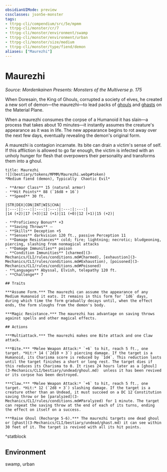 ```yaml
---
obsidianUIMode: preview
cssclasses: json5e-monster
tags:
- ttrpg-cli/compendium/src/5e/mpmm
- ttrpg-cli/monster/cr/7
- ttrpg-cli/monster/environment/swamp
- ttrpg-cli/monster/environment/urban
- ttrpg-cli/monster/size/medium
- ttrpg-cli/monster/type/fiend/demon
aliases: ["Maurezhi"]
---
```

# Maurezhi
*Source: Mordenkainen Presents: Monsters of the Multiverse p. 175*  

When Doresain, the King of Ghouls, corrupted a society of elves, he created a new sort of demon—the maurezhi—to lead packs of [ghouls](3-Mechanics/CLI/bestiary/undead/ghoul.md) and [ghasts](3-Mechanics/CLI/bestiary/undead/ghast.md) on the Material Plane.

When a maurezhi consumes the corpse of a Humanoid it has slain—a process that takes about 10 minutes—it instantly assumes the creature's appearance as it was in life. The new appearance begins to rot away over the next few days, eventually revealing the demon's original form.

A maurezhi is contagion incarnate. Its bite can drain a victim's sense of self. If this affliction is allowed to go far enough, the victim is infected with an unholy hunger for flesh that overpowers their personality and transforms them into a ghoul.

```ad-statblock
title: Maurezhi
![](bestiary/tokens/MPMM/Maurezhi.webp#token)
*Medium fiend (demon), Typically  Chaotic Evil*

- **Armor Class** 15 (natural armor)
- **Hit Points** 88 (`16d8 + 16`)
- **Speed** 30 ft.

|STR|DEX|CON|INT|WIS|CHA|
|:---:|:---:|:---:|:---:|:---:|:---:|
|14 (+2)|17 (+3)|12 (+1)|11 (+0)|12 (+1)|15 (+2)|

- **Proficiency Bonus** +3
- **Saving Throws** ⏤
- **Skills** Deception +5
- **Senses** darkvision 120 ft., passive Perception 11
- **Damage Resistances** cold; fire; lightning; necrotic; bludgeoning, piercing, slashing from nonmagical attacks
- **Damage Immunities** poison
- **Condition Immunities** [charmed](3-Mechanics/CLI/rules/conditions.md#Charmed), [exhaustion](3-Mechanics/CLI/rules/conditions.md#Exhaustion), [poisoned](3-Mechanics/CLI/rules/conditions.md#Poisoned)
- **Languages** Abyssal, Elvish, telepathy 120 ft.
- **Challenge** 7

## Traits

***Assume Form.*** The maurezhi can assume the appearance of any Medium Humanoid it eats. It remains in this form for `1d6` days, during which time the form gradually decays until, when the effect ends, the form sloughs from the demon's body.

***Magic Resistance.*** The maurezhi has advantage on saving throws against spells and other magical effects.

## Actions

***Multiattack.*** The maurezhi makes one Bite attack and one Claw attack.

***Bite.*** *Melee Weapon Attack:* `+6` to hit, reach 5 ft., one target. *Hit:* 14 (`2d10 + 3`) piercing damage. If the target is a Humanoid, its Charisma score is reduced by `1d4`. This reduction lasts until the target finishes a short or long rest. The target dies if this reduces its Charisma to 0. It rises 24 hours later as a [ghoul](3-Mechanics/CLI/bestiary/undead/ghoul.md)  unless it has been revived or its corpse has been destroyed.

***Claw.*** *Melee Weapon Attack:* `+6` to hit, reach 5 ft., one target. *Hit:* 12 (`2d8 + 3`) slashing damage. If the target is a creature other than an Undead, it must succeed on a DC 12 Constitution saving throw or be [paralyzed](3-Mechanics/CLI/rules/conditions.md#Paralyzed) for 1 minute. The target can repeat the saving throw at the end of each of its turns, ending the effect on itself on a success.

***Raise Ghoul (Recharge 5-6).*** The maurezhi targets one dead ghoul or [ghast](3-Mechanics/CLI/bestiary/undead/ghast.md) it can see within 30 feet of it. The target is revived with all its hit points.
```
^statblock

## Environment

swamp, urban